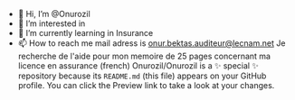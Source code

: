 - 👋 Hi, I’m @Onurozil
- 👀 I’m interested in 
- 🌱 I’m currently learning in Insurance 
- 📫 How to reach me mail adress is onur.bektas.auditeur@lecnam.net
Je recherche de l'aide pour mon memoire de 25 pages concernant ma licence en assurance (french)
Onurozil/Onurozil is a ✨ special ✨ repository because its `README.md` (this file) appears on your GitHub profile.
You can click the Preview link to take a look at your changes.
